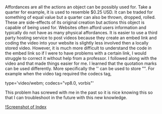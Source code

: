 Affordances are all the actions an object can be possibly used for. Take a quarter for example, it is used to resemble $0.25 USD. It can be traded for something of equal value but a quarter can also be thrown, dropped, rolled. These are side-effects of its original creation but actions this object is capable of being used for. Websites often afford users information and typically do not have as many physical affordances.
It is easier to use a third party hosting service to post videos because they create an embed link and coding the video into your website is slightly less involved then a locally stored video. However, it is much more difficult to understand the code in the embed link so if I were to have problems with a certain link, I would struggle to correct it without help from a professor.
I followed along with the video and that made things easier for me. I learned that the quotation marks can be used differently. More specifically the '' can be used to store "". For example when the video tag required the codecs tag,  

type='video/webm; codecs="vp8.0, vorbis"'

This problem has screwed with me in the past so it is nice knowing this so that I can troubleshoot in the future with this new knowledge.

[!Screenshot of Index](/images/screenshot-week8.png)
